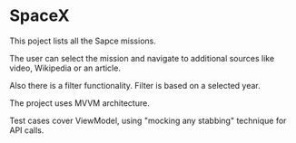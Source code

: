 # SpaceX

This poject lists all the Sapce missions.

The user can select the mission and navigate to additional sources like video, Wikipedia or an article.

Also there is a filter functionality. Filter is based on a selected year.

The project uses MVVM architecture.

Test cases cover ViewModel, using "mocking any stabbing" technique for API calls.
